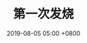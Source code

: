 ---
layout: post
title: 第一次发烧
date: 2019-08-05 05:00 +0800
description: 
img: 2019-08/IMG_0931.jpg
tags: [guoyq, hering review]
---